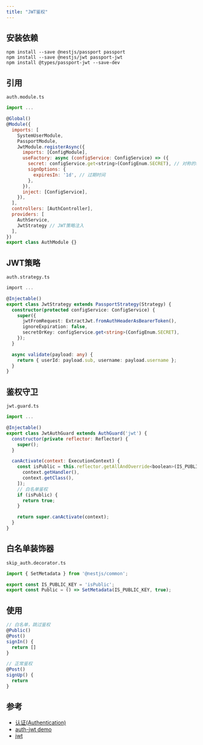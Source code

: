 ```yaml
---
title: "JWT鉴权"
---
```


## 安装依赖

```shell
npm install --save @nestjs/passport passport
npm install --save @nestjs/jwt passport-jwt
npm install @types/passport-jwt --save-dev
```

## 引用
`auth.module.ts`
```javascript {6-17}
import ...

@Global()
@Module({
  imports: [
    SystemUserModule,
    PassportModule,
    JwtModule.registerAsync({
      imports: [ConfigModule],
      useFactory: async (configService: ConfigService) => ({
        secret: configService.get<string>(ConfigEnum.SECRET), // 对称的秘密来签署令牌
        signOptions: {
          expiresIn: '1d', // 过期时间
        },
      }),
      inject: [ConfigService],
    }),
  ],
  controllers: [AuthController],
  providers: [
    AuthService,
    JwtStrategy // JWT策略注入
  ],
})
export class AuthModule {}
```

## JWT策略
`auth.strategy.ts`
```ts
import ...

@Injectable()
export class JwtStrategy extends PassportStrategy(Strategy) {
  constructor(protected configService: ConfigService) {
    super({
      jwtFromRequest: ExtractJwt.fromAuthHeaderAsBearerToken(),
      ignoreExpiration: false,
      secretOrKey: configService.get<string>(ConfigEnum.SECRET),
    });
  }

  async validate(payload: any) {
    return { userId: payload.sub, username: payload.username };
  }
}
```

## 鉴权守卫
`jwt.guard.ts`
```javascript
import ...

@Injectable()
export class JwtAuthGuard extends AuthGuard('jwt') {
  constructor(private reflector: Reflector) {
    super();
  }

  canActivate(context: ExecutionContext) {
    const isPublic = this.reflector.getAllAndOverride<boolean>(IS_PUBLIC_KEY, [
      context.getHandler(),
      context.getClass(),
    ]);
    // 白名单鉴权
    if (isPublic) {
      return true;
    }

    return super.canActivate(context);
  }
}
```

## 白名单装饰器
`skip_auth.decorator.ts`
```javascript
import { SetMetadata } from '@nestjs/common';

export const IS_PUBLIC_KEY = 'isPublic';
export const Public = () => SetMetadata(IS_PUBLIC_KEY, true);
```

## 使用
```javascript
// 白名单，跳过鉴权
@Public()
@Post()
signIn() {
  return []
}

// 正常鉴权
@Post()
signUp() {
  return 
}
```

## 参考

- [认证(Authentication)](https://docs.nestjs.cn/9/security?id=%e8%ae%a4%e8%af%81%ef%bc%88authentication%ef%bc%89)
- [auth-jwt demo](https://github.com/nestjs/nest/tree/master/sample/19-auth-jwt)
- [jwt](https://jwt.io/)